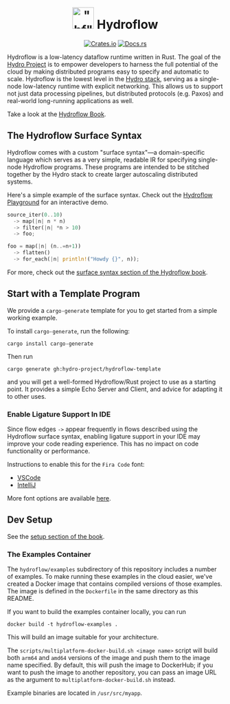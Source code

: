 <h1 align="center">
    <img src="https://raw.githubusercontent.com/hydro-project/hydroflow/main/docs/static/img/hydroflow_100.png" width="50" height="50" alt='"hf"'>
    Hydroflow<br>
</h1>
<p align="center">
    <a href="https://crates.io/crates/hydroflow"><img src="https://img.shields.io/crates/v/hydroflow?style=flat-square&logo=rust" alt="Crates.io"></a>
    <a href="https://docs.rs/hydroflow/"><img src="https://img.shields.io/badge/docs.rs-Hydroflow-blue?style=flat-square&logo=read-the-docs&logoColor=white" alt="Docs.rs"></a>
</p>

Hydroflow is a low-latency dataflow runtime written in Rust. The goal of the [Hydro Project](https://hydro.run)
is to empower developers to harness the full potential of the cloud by making distributed programs easy to specify and automatic to scale. Hydroflow is the lowest level in the [Hydro stack](https://hydro.run/docs/hydroflow/ecosystem/),
serving as a single-node low-latency runtime with explicit networking. This allows us to support
not just data processing pipelines, but distributed protocols (e.g. Paxos) and real-world
long-running applications as well.

Take a look at the [Hydroflow Book](https://hydro.run/docs/hydroflow/).

## The Hydroflow Surface Syntax

Hydroflow comes with a custom "surface syntax"—a domain-specific language which serves as a very
simple, readable IR for specifying single-node Hydroflow programs. These programs are intended to be stitched together
by the Hydro stack to create larger autoscaling distributed systems.

Here's a simple example of the surface syntax. Check out the [Hydroflow Playground](https://hydro.run/playground)
for an interactive demo.
```rust
source_iter(0..10)
  -> map(|n| n * n)
  -> filter(|n| *n > 10)
  -> foo;

foo = map(|n| (n..=n+1))
  -> flatten()
  -> for_each(|n| println!("Howdy {}", n));
```

For more, check out the [surface syntax section of the Hydroflow book](https://hydro.run/docs/hydroflow/syntax/).

## Start with a Template Program
We provide a `cargo-generate` template for you to get started from a simple working example.

To install `cargo-generate`, run the following:
```bash, ignore
cargo install cargo-generate
```

Then run
```bash, ignore
cargo generate gh:hydro-project/hydroflow-template
```
and you will get a well-formed Hydroflow/Rust project to use as a starting point. It provides a simple Echo Server and Client, and advice
for adapting it to other uses.

### Enable Ligature Support In IDE
Since flow edges `->` appear frequently in flows described using the Hydroflow surface syntax, enabling ligature support
in your IDE may improve your code reading experience. This has no impact on code functionality or performance.

Instructions to enable this for the `Fira Code` font:
- [VSCode](https://github.com/tonsky/FiraCode/wiki/VS-Code-Instructions)
- [IntelliJ](https://github.com/tonsky/FiraCode/wiki/IntelliJ-products-instructions)

More font options are available [here](https://github.com/tonsky/FiraCode?tab=readme-ov-file#alternatives).

## Dev Setup

See the [setup section of the book](https://hydro.run/docs/hydroflow/quickstart/setup).

### The Examples Container

The `hydroflow/examples` subdirectory of this repository includes a number of examples.
To make running these examples in the cloud easier, we've created a Docker image that contains compiled versions of those examples. The image is defined in the `Dockerfile` in the same directory as this README.

If you want to build the examples container locally, you can run
```
docker build -t hydroflow-examples .
```

This will build an image suitable for your architecture.

The `scripts/multiplatform-docker-build.sh <image name>` script will build both `arm64` and `amd64` versions of the image and push them to the image name specified. By default, this will push the image to DockerHub; if you want to push the image to another repository, you can pass an image URL as the argument to `multiplatform-docker-build.sh` instead.

Example binaries are located in `/usr/src/myapp`.
